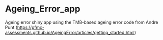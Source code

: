 # Ageing_Error_app
Ageing error shiny app using the TMB-based ageing error code from Andre Punt (https://pfmc-assessments.github.io/AgeingError/articles/getting_started.html) 
